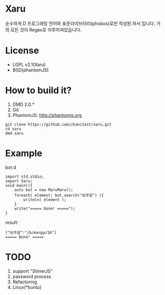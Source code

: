 # Xaru
순수하게 D 프로그래밍 언어와 표준라이브러리(phobos)로만 작성된 파서 입니다. 거의 모든 것이 Regex로 이루어져있습니다.



# License
 * LGPL v2.1(Xaru)
 * BSD(phantomJS)



# How to build it?
  1. DMD 2.0.*
  2. Git
  3. PhantomJS: http://phantomjs.org
```
git clone https://github.com/zhanitest/xaru.git
cd xaru
dmd xaru
```



# Example
bot.d
```
import std.stdio;
import Xaru;
void main(){
	auto bot = new MaruMaru();
	foreach( element; bot.search("보쿠걸") ){
		writeln( element );
	}
	write("===== Done! =====");
}
```

result:
```
["보쿠걸":"/b/manga/16"]
===== Done! =====
```



# TODO
  1. support "SlimerJS"
  2. password process
  3. Refactoring
  4. Linux(*buntu)
